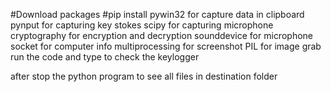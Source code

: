 #Download packages
#pip install
           pywin32 for capture data in clipboard
           pynput for capturing key stokes
           scipy for capturing microphone
           cryptography for encryption and decryption
           sounddevice for microphone
           socket for computer info
           multiprocessing for screenshot
           PIL for image grab
run the code and type to check the keylogger

after stop the python program to see all files  in destination folder 
